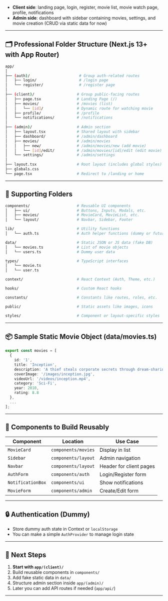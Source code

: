 
* **Client side**: landing page, login, register, movie list, movie watch page, profile, notifications
* **Admin side**: dashboard with sidebar containing movies, settings, and movie creation (CRUD via static data for now)

---




## 🗂️ Professional Folder Structure (Next.js 13+ with App Router)

```bash
app/
│
├── (auth)/                      # Group auth-related routes
│   ├── login/                   # /login page
│   └── register/                # /register page
│
├── (client)/                   # Group public-facing routes
│   ├── page.tsx                # Landing Page (/)
│   ├── movies/                 # /movies (list)
│   │   └── [id]/               # Dynamic route for watching movie
│   ├── profile/                # /profile
│   └── notifications/          # /notifications
│
├── (admin)/                    # Admin section
│   ├── layout.tsx              # Shared layout with sidebar
│   ├── dashboard/              # /admin/dashboard
│   ├── movies/                 # /admin/movies
│   │   ├── new/                # /admin/movies/new (add movie)
│   │   └── [id]/edit/          # /admin/movies/[id]/edit (edit movie)
│   └── settings/               # /admin/settings
│
├── layout.tsx                  # Root layout (includes global styles)
├── globals.css
└── page.tsx                    # Redirect to /landing or home
```

---

## 📁 Supporting Folders

```bash
components/                     # Reusable UI components
│   ├── ui/                     # Buttons, Inputs, Modals, etc.
│   ├── movies/                 # MovieCard, MovieList, etc.
│   └── layout/                 # Navbar, Sidebar, Footer

lib/                            # Utility functions
│   └── auth.ts                 # Auth helper functions (dummy or future-ready)

data/                           # Static JSON or JS data (fake DB)
│   └── movies.ts               # List of movie objects
│   └── users.ts                # Dummy user data

types/                          # TypeScript interfaces
│   └── movie.ts
│   └── user.ts

context/                        # React Context (Auth, Theme, etc.)

hooks/                          # Custom React hooks

constants/                      # Constants like routes, roles, etc.

public/                         # Static assets like images, icons

styles/                         # Component or layout-specific styles
```

---

## 📦 Sample Static Movie Object (data/movies.ts)

```ts
export const movies = [
  {
    id: '1',
    title: 'Inception',
    description: 'A thief steals corporate secrets through dream-sharing.',
    coverImage: '/images/inception.jpg',
    videoUrl: '/videos/inception.mp4',
    category: 'Sci-Fi',
    year: 2010,
    rating: 8.8
  },
  ...
];
```

---

## 🧩 Components to Build Reusably

| Component         | Location            | Use Case                |
| ----------------- | ------------------- | ----------------------- |
| `MovieCard`       | `components/movies` | Display in list         |
| `Sidebar`         | `components/layout` | Admin navigation        |
| `Navbar`          | `components/layout` | Header for client pages |
| `AuthForm`        | `components/auth`   | Login/Register form     |
| `NotificationBox` | `components/ui`     | Show notifications      |
| `MovieForm`       | `components/admin`  | Create/Edit form        |

---

## 🔒 Authentication (Dummy)

* Store dummy auth state in Context or `localStorage`
* You can make a simple `AuthProvider` to manage login state

---

## 🔄 Next Steps

1. **Start with `app/(client)/`**
2. Build reusable components in `components/`
3. Add fake static data in `data/`
4. Structure admin section inside `app/(admin)/`
5. Later you can add API routes if needed (`app/api/`)

---

